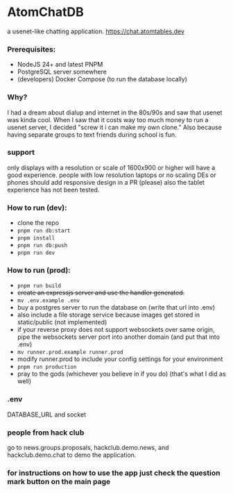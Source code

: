 # AtomChatDB

a usenet-like chatting application. https://chat.atomtables.dev

### Prerequisites:
- NodeJS 24+ and latest PNPM
- PostgreSQL server somewhere
- (developers) Docker Compose (to run the database locally)

### Why?
I had a dream about dialup and internet in the 80s/90s and saw that
usenet was kinda cool. When I saw that it costs way too much money to
run a usenet server, I decided "screw it i can make my own clone." Also
because having separate groups to text friends during school is fun.

### support
only displays with a resolution or scale of 1600x900 or higher will have a good experience.
people with low resolution laptops or no scaling DEs or phones should add responsive design in a PR (please)
also the tablet experience has not been tested.

### How to run (dev):
- clone the repo
- `pnpm run db:start`
- `pnpm install`
- `pnpm run db:push`
- `pnpm run dev`

### How to run (prod):
- `pnpm run build`
- ~~create an expressjs server and use the handler generated.~~
- `mv .env.example .env`
- buy a postgres server to run the database on (write that url into .env)
- also include a file storage service because images get stored in static/public (not implemented)
- if your reverse proxy does not support websockets over same origin, pipe the websockets server port into another domain (and put that into .env)
- `mv runner.prod.example runner.prod`
- modify runner.prod to include your config settings for your environment
- `pnpm run production`
- pray to the gods (whichever you believe in if you do) (that's what I did as well)

### .env
DATABASE_URL and socket

### people from hack club
go to news.groups.proposals, hackclub.demo.news, and hackclub.demo.chat to demo the application.

### for instructions on how to use the app just check the question mark button on the main page
